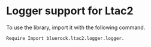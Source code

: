 Logger support for Ltac2
========================

To use the library, import it with the following command.
```coq
Require Import bluerock.ltac2.logger.logger.
```
